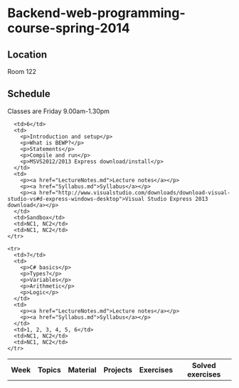 # Backend-web-programming-course-spring-2014

## Location

Room 122

## Schedule

Classes are Friday 9.00am-1.30pm

  <table>
    <tr>
	  <th>Week</th>
	  <th>Topics</th>
	  <th>Material</th>
	  <th>Projects</th>
	  <th>Exercises</th>
	  <th>Solved exercises</th>
    </tr>
	<tr>

	  <td>6</td>
	  <td>
		<p>Introduction and setup</p>
		<p>What is BEWP?</p>
		<p>Statements</p>
		<p>Compile and run</p>
		<p>MSVS2012/2013 Express download/install</p>
	  </td>
	  <td>
	    <p><a href="LectureNotes.md">Lecture notes</a></p>
		<p><a href="Syllabus.md">Syllabus</a></p>
		<p><a href="http://www.visualstudio.com/downloads/download-visual-studio-vs#d-express-windows-desktop">Visual Studio Express 2013 download</a></p>
      </td>
	  <td>Sandbox</td>
	  <td>NC1, NC2</td>
	  <td>NC1, NC2</td>
	</tr>

	<tr>
	  <td>7</td>
	  <td>
		<p>C# basics</p>
		<p>Types?</p>
		<p>Variables</p>
		<p>Arithmetic</p>
		<p>Logic</p>
	  </td>
	  <td>
	    <p><a href="LectureNotes.md">Lecture notes</a></p>
		<p><a href="Syllabus.md">Syllabus</a></p>
      </td>
	  <td>1, 2, 3, 4, 5, 6</td>
	  <td>NC1, NC2</td>
	  <td>NC1, NC2</td>
	</tr>


  </table>